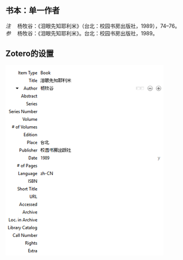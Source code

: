 ## 书本：单一作者
*注* 　杨牧谷：《泪眼先知耶利米》（台北：校园书房出版社，1989），74–76。  
*参* 　杨牧谷：《泪眼先知耶利米》。台北：校园书房出版社，1989。 

## Zotero的设置
![书本：单一作者](images/BookSingleAuthorChinese.png)
